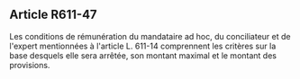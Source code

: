 Article R611-47
----
Les conditions de rémunération du mandataire ad hoc, du conciliateur et de
l'expert mentionnées à l'article L. 611-14 comprennent les critères sur la base
desquels elle sera arrêtée, son montant maximal et le montant des provisions.
